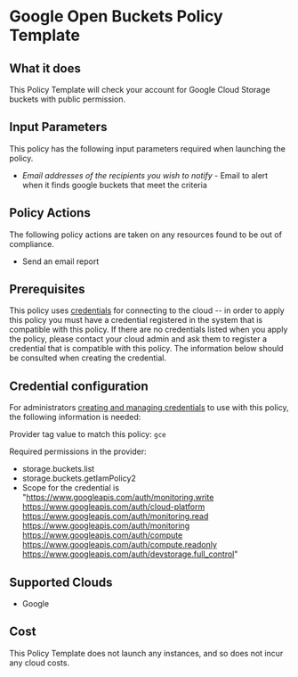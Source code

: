 # Google Open Buckets Policy Template

## What it does

This Policy Template will check your account for Google Cloud Storage buckets with public permission.

## Input Parameters

This policy has the following input parameters required when launching the policy.

- *Email addresses of the recipients you wish to notify* - Email to alert when it finds google buckets that meet the criteria

## Policy Actions

The following policy actions are taken on any resources found to be out of compliance.

- Send an email report

## Prerequisites

This policy uses [credentials](https://docs.rightscale.com/policies/users/guides/credential_management.html) for connecting to the cloud -- in order to apply this policy you must have a credential registered in the system that is compatible with this policy. If there are no credentials listed when you apply the policy, please contact your cloud admin and ask them to register a credential that is compatible with this policy. The information below should be consulted when creating the credential.

## Credential configuration

For administrators [creating and managing credentials](https://docs.rightscale.com/policies/users/guides/credential_management.html) to use with this policy, the following information is needed:

Provider tag value to match this policy: `gce`

Required permissions in the provider:

- storage.buckets.list
- storage.buckets.getIamPolicy2
- Scope for the credential is "https://www.googleapis.com/auth/monitoring.write https://www.googleapis.com/auth/cloud-platform https://www.googleapis.com/auth/monitoring.read https://www.googleapis.com/auth/monitoring https://www.googleapis.com/auth/compute https://www.googleapis.com/auth/compute.readonly https://www.googleapis.com/auth/devstorage.full_control"

## Supported Clouds

- Google

## Cost

This Policy Template does not launch any instances, and so does not incur any cloud costs.
